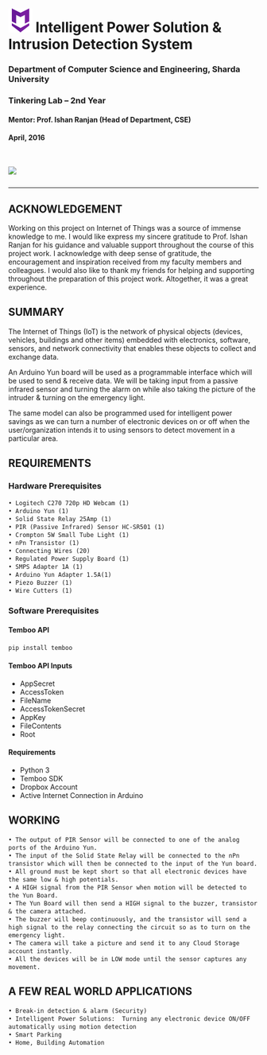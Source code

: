 # ![](https://github.com/adam-p/markdown-here/raw/master/src/common/images/icon48.png) Intelligent	Power	Solution &	Intrusion	Detection System
### Department	of	Computer	Science	and	Engineering, Sharda University
### Tinkering	Lab	– 2nd	Year
#### 	Mentor:	Prof.	Ishan	Ranjan (Head of Department, CSE)
#### April,	2016
# ![](IoT_Power.png)

---
## ACKNOWLEDGEMENT
Working on this project on Internet of Things was a source of immense knowledge to me. I would like express my sincere gratitude to Prof. Ishan Ranjan for his guidance and valuable support throughout the course of this project work. I acknowledge with deep sense of gratitude, the encouragement and inspiration received from my faculty members and colleagues. I would also like to thank my friends for helping and supporting throughout the preparation of this project work. Altogether, it was a great experience.

## SUMMARY

The Internet of Things (IoT) is the network of physical objects (devices, vehicles, buildings and other items) embedded with electronics, software, sensors, and network connectivity that enables these objects to collect and exchange data.

An Arduino Yun board will be used as a programmable interface which will be used to send & receive data. We will be taking input from a passive infrared sensor and turning the alarm on while also taking the picture of the intruder & turning on the emergency light.

The same model can also be programmed used for intelligent power savings as we can turn a number of electronic devices on or off when the user/organization intends it to using sensors to detect movement in a particular area.

## REQUIREMENTS
### Hardware Prerequisites
    • Logitech C270 720p HD Webcam (1)
    • Arduino Yun (1)
    • Solid State Relay 25Amp (1)
    • PIR (Passive Infrared) Sensor HC-SR501 (1) 
    • Crompton 5W Small Tube Light (1)
    • nPn Transistor (1)
    • Connecting Wires (20)
    • Regulated Power Supply Board (1) 
    • SMPS Adapter 1A (1)
    • Arduino Yun Adapter 1.5A(1)
    • Piezo Buzzer (1)
    • Wire Cutters (1)

### Software Prerequisites
#### Temboo API
```sh
pip install temboo
```
#### Temboo API Inputs
* AppSecret
* AccessToken
* FileName
* AccessTokenSecret
* AppKey
* FileContents
* Root

#### Requirements
* Python 3
* Temboo SDK
* Dropbox Account
* Active Internet Connection in Arduino
    
## WORKING
    • The output of PIR Sensor will be connected to one of the analog ports of the Arduino Yun.
    • The input of the Solid State Relay will be connected to the nPn transistor which will then be connected to the input of the Yun board.
    • All ground must be kept short so that all electronic devices have the same low & high potentials.
    • A HIGH signal from the PIR Sensor when motion will be detected to the Yun Board.
    • The Yun Board will then send a HIGH signal to the buzzer, transistor & the camera attached.
    • The buzzer will beep continuously, and the transistor will send a high signal to the relay connecting the circuit so as to turn on the emergency light.
    • The camera will take a picture and send it to any Cloud Storage account instantly.
    • All the devices will be in LOW mode until the sensor captures any movement. 


    
## A FEW REAL WORLD APPLICATIONS

    • Break-in detection & alarm (Security)
    • Intelligent Power Solutions:  Turning any electronic device ON/OFF automatically using motion detection
    • Smart Parking
    • Home, Building Automation


